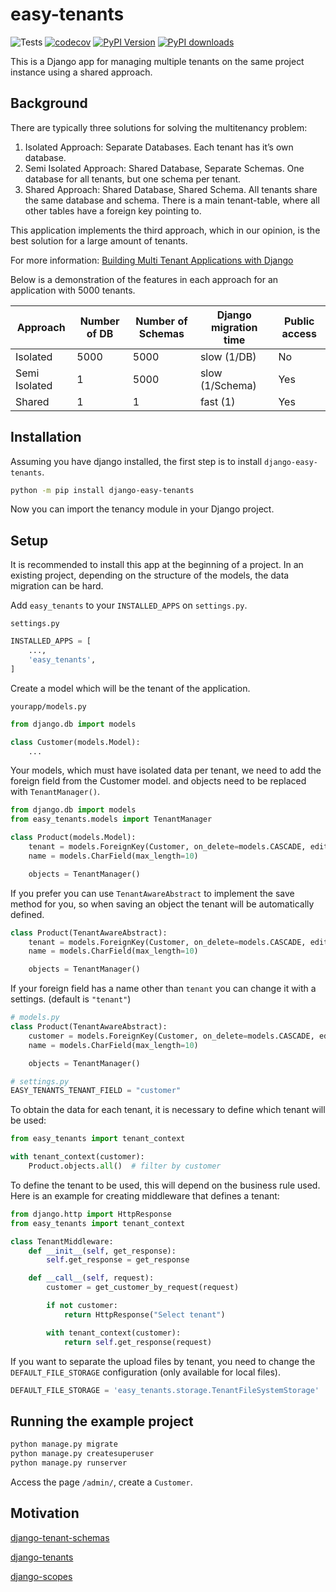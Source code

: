 # easy-tenants

![Tests](https://github.com/CleitonDeLima/django-easy-tenants/workflows/Tests/badge.svg)
[![codecov](https://codecov.io/gh/CleitonDeLima/django-easy-tenants/branch/master/graph/badge.svg)](https://codecov.io/gh/CleitonDeLima/django-easy-tenants)
[![PyPI Version](https://img.shields.io/pypi/v/django-easy-tenants.svg)](https://pypi.org/project/django-easy-tenants/)
[![PyPI downloads](https://img.shields.io/pypi/dm/django-easy-tenants.svg)](https://img.shields.io/pypi/dm/django-easy-tenants.svg)


This is a Django app for managing multiple tenants on the same project
instance using a shared approach.


## Background

There are typically three solutions for solving the multitenancy problem:

1. Isolated Approach: Separate Databases. Each tenant has it’s own database.
2. Semi Isolated Approach: Shared Database, Separate Schemas.
One database for all tenants, but one schema per tenant.
3. Shared Approach: Shared Database, Shared Schema. All tenants share
the same database and schema. There is a main tenant-table, where all
other tables have a foreign key pointing to.

This application implements the third approach,  which in our opinion,
is the best solution for a large amount of tenants.

For more information: [Building Multi Tenant Applications with Django
](https://books.agiliq.com/projects/django-multi-tenant/en/latest/)

Below is a demonstration of the features in each approach for an application
with 5000 tenants.

Approach       | Number of DB | Number of Schemas | Django migration time | Public access
-------------- | ------------ | ----------------- | --------------------- | ---------------
Isolated       | 5000         | 5000              | slow (1/DB)           | No
Semi Isolated  | 1            | 5000              | slow (1/Schema)       | Yes
Shared         | 1            | 1                 | fast (1)              | Yes


## Installation
Assuming you have django installed, the first step is to install `django-easy-tenants`.
```bash
python -m pip install django-easy-tenants
```
Now you can import the tenancy module in your Django project.


## Setup
It is recommended to install this app at the beginning of a project.
In an existing project, depending on the structure of the models,
the data migration can be hard.

Add `easy_tenants` to your `INSTALLED_APPS` on `settings.py`.

`settings.py`
```python
INSTALLED_APPS = [
    ...,
    'easy_tenants',
]
```

Create a model which will be the tenant of the application.

`yourapp/models.py`
```python
from django.db import models

class Customer(models.Model):
    ...
```

Your models, which must have isolated data per tenant, we need to add the foreign field from the Customer model.
and objects need to be replaced with `TenantManager()`.


```python
from django.db import models
from easy_tenants.models import TenantManager

class Product(models.Model):
    tenant = models.ForeignKey(Customer, on_delete=models.CASCADE, editable=False)
    name = models.CharField(max_length=10)

    objects = TenantManager()
```

If you prefer you can use `TenantAwareAbstract` to implement the save method for you,
so when saving an object the tenant will be automatically defined.

```python
class Product(TenantAwareAbstract):
    tenant = models.ForeignKey(Customer, on_delete=models.CASCADE, editable=False)
    name = models.CharField(max_length=10)

    objects = TenantManager()
```


If your foreign field has a name other than `tenant` you can change it with a settings. (default is `"tenant"`)

```python
# models.py
class Product(TenantAwareAbstract):
    customer = models.ForeignKey(Customer, on_delete=models.CASCADE, editable=False)
    name = models.CharField(max_length=10)

    objects = TenantManager()

# settings.py
EASY_TENANTS_TENANT_FIELD = "customer"
```

To obtain the data for each tenant, it is necessary to define which tenant will be used:

```python
from easy_tenants import tenant_context

with tenant_context(customer):
    Product.objects.all()  # filter by customer
```

To define the tenant to be used, this will depend on the business rule used. Here is an example for creating middleware that defines a tenant:

```python
from django.http import HttpResponse
from easy_tenants import tenant_context

class TenantMiddleware:
    def __init__(self, get_response):
        self.get_response = get_response

    def __call__(self, request):
        customer = get_customer_by_request(request)

        if not customer:
            return HttpResponse("Select tenant")

        with tenant_context(customer):
            return self.get_response(request)
```

If you want to separate the upload files by tenant, you need to change the `DEFAULT_FILE_STORAGE`
configuration (only available for local files).

```python
DEFAULT_FILE_STORAGE = 'easy_tenants.storage.TenantFileSystemStorage'
```


## Running the example project
```bash
python manage.py migrate
python manage.py createsuperuser
python manage.py runserver
```
Access the page `/admin/`, create a `Customer`.

## Motivation
[django-tenant-schemas](https://github.com/bernardopires/django-tenant-schemas)

[django-tenants](https://github.com/tomturner/django-tenants)

[django-scopes](https://github.com/raphaelm/django-scopes)
